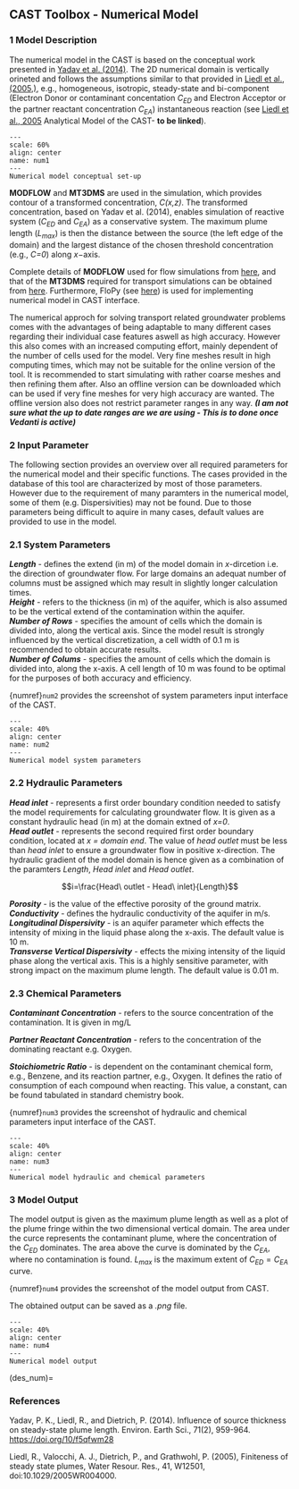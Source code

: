 ## CAST Toolbox - Numerical Model
### 1 Model Description
The numerical model in the CAST is based on the conceptual work presented in [Yadav et al. (2014)](des_num). The 2D numerical domain is vertically orineted and follows the assumptions similar to that provided in [Liedl et al., (2005,)](des_num), e.g., homogeneous, isotropic, steady-state and bi-component (Electron Donor or contaminant concentation *C<sub>ED</sub>* and Electron Acceptor or the partner reactant concentration *C<sub>EA</sub>*) instantaneous reaction (see [Liedl et al., 2005](des_num) Analytical Model of the CAST- **to be linked**).  

```{figure} images/num_f1.png
---
scale: 60%
align: center
name: num1
---
Numerical model conceptual set-up
```
  
**MODFLOW** and **MT3DMS** are used in the simulation, which provides contour of a transformed concentration, *C(x,z)*. The transformed concentration, based on Yadav et al. (2014), enables simulation of reactive system (*C<sub>ED</sub>* and *C<sub>EA</sub>*) as a conservative system. The maximum plume length (*L<sub>max</sub>*) is then the distance between the source (the left edge of the domain) and the largest distance of the chosen threshold concentration (e.g., *C=0*) along *x*−axis.  
  
Complete details of **MODFLOW** used for flow simulations from [here](https://www.usgs.gov/software/modflow-2005-usgs-three-dimensional-finite-difference-ground-water-model), and that of the **MT3DMS** required for transport simulations can be obtained from [here](https://hydro.geo.ua.edu/). Furthermore, FloPy (see [here](https://www.usgs.gov/software/flopy-python-package-creating-running-and-post-processing-modflow-based-models)) is used for implementing numerical model in CAST interface.

The numerical approch for solving transport related groundwater problems comes with the advantages of being adaptable to many different cases regarding their individual case features aswell as high accuracy. However this also comes with an increased computing effort, mainly dependent of the number of cells used for the model. Very fine meshes result in high computing times, which may not be suitable for the online version of the tool. It is recommended to start simulating with rather coarse meshes and then refining them after. Also an offline version can be downloaded which can be used if very fine meshes for very high accuracy are wanted. The offline version also does not restrict parameter ranges in any way. ***(I am not sure what the up to date ranges are we are using - This is to done once Vedanti is active)***  

### 2 Input Parameter
The following section provides an overview over all required parameters for the numerical model and their specific functions. The cases provided in the database of this tool are characterized by most of those parameters. However due to the requirement of many paramters in the numerical model, some of them (e.g. Dispersivities) may not be found. Due to those parameters being difficult to aquire in many cases, default values are provided to use in the model.  

### 2.1 System Parameters
***Length*** - defines the extend (in m) of the model domain in _x_-dircetion i.e. the direction of groundwater flow. For large domains an adequat number of columns must be assigned which may result in slightly longer calculation times.  
***Height*** - refers to the thickness (in m) of the aquifer, which is also assumed to be the vertical extend of the contamination within the aquifer.  
***Number of Rows*** - specifies the amount of cells which the domain is divided into, along the vertical axis. Since the model result is strongly influenced by the vertical discretization, a cell width of 0.1 m is recommended to obtain accurate results.  
***Number of Colums*** - specifies the amount of cells which the domain is divided into, along the x-axis. A cell length of 10 m was found to be optimal for the purposes of both accuracy and efficiency.  

{numref}`num2` provides the screenshot of system parameters input interface of the CAST.

```{figure} images/num_f2.png
---
scale: 40%
align: center
name: num2
---
Numerical model system parameters
```
### 2.2 Hydraulic Parameters

***Head inlet*** - represents a first order boundary condition needed to satisfy the model requirements for calculating groundwater flow. It is given as a constant hydraulic head (in m) at the domain extned of *x=0*.  
***Head outlet*** - represents the second required first order boundary condition, located at *x = domain end*. The value of *head outlet* must be less than *head inlet* to ensure a groundwater flow in positive x-direction. The hydraulic gradient of the model domain is hence given as a combination of the paramters *Length*, *Head inlet* and *Head outlet*. 

$$i=\frac{Head\ outlet - Head\ inlet}{Length}$$

***Porosity*** - is the value of the effective porosity of the ground matrix.  
***Conductivity*** - defines the hydraulic conductivity of the aquifer in m/s.  
***Longitudinal Dispersivity*** - is an aquifer parameter which effects the intensity of mixing in the liquid phase along the x-axis. The default value is 10 m.  
***Transverse Vertical Dispersivity*** - effects the mixing intensity of the liquid phase along the vertical axis. This is a highly sensitive parameter, with strong impact on the maximum plume length. The default value is 0.01 m.  

### 2.3 Chemical Parameters

***Contaminant Concentration*** - refers to the source concentration of the contamination. It is given in mg/L

***Partner Reactant Concentration*** - refers to the concentration of the dominating reactant e.g. Oxygen. 

***Stoichiometric Ratio*** - is dependent on the contaminant chemical form, e.g., Benzene, and its reaction partner, e.g., Oxygen. It defines the ratio of consumption of each compound when reacting. This value, a constant, can be found tabulated in standard chemistry book.


{numref}`num3` provides the screenshot of hydraulic and chemical parameters input interface of the CAST.

```{figure} images/num_f3.png
---
scale: 40%
align: center
name: num3
---
Numerical model hydraulic and chemical parameters
```

### 3 Model Output
The model output is given as the maximum plume length as well as a plot of the plume fringe within the two dimensional vertical domain. The area under the curce represents the contaminant plume, where the concentration of the $C_{ED}$ dominates. The area above the curve is dominated by the $C_{EA}$, where no contamination is found. $L_{max}$ is the maximum extent of $C_{ED}= C_{EA}$ curve.

{numref}`num4` provides the screenshot of the model output from CAST.

The obtained output can be saved as a *.png* file.


```{figure} images/num_f4.png
---
scale: 40%
align: center
name: num4
---
Numerical model output
```

(des_num)=
### References

Yadav, P. K., Liedl, R., and Dietrich, P. (2014). Influence of source thickness on steady-state plume length. Environ. Earth Sci., 71(2), 959-964. https://doi.org/10/f5qfwm28 

Liedl, R., Valocchi, A. J., Dietrich, P., and Grathwohl, P. (2005), Finiteness of steady state plumes, Water Resour. Res., 41, W12501, doi:10.1029/2005WR004000.
